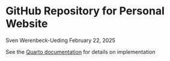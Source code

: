 # GitHub Repository for Personal Website
Sven Werenbeck-Ueding
February 22, 2025

See the [Quarto documentation](https://quarto.org/docs/websites/) for
details on implementation
